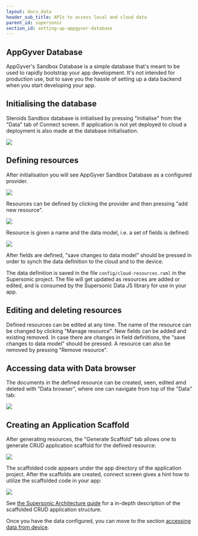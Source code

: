```yaml
---
layout: docs_data
header_sub_title: APIs to access local and cloud data
parent_id: supersonic
section_id: setting-up-appgyver-database
---
```

<section class="docs-section" id="setting-up-appgyver-database">

# AppGyver Database

AppGyver's Sandbox Database is a simple database that's meant to be used to rapidly bootstrap your app development. It's not intended for production use, but to save you the hassle of setting up a data backend when you start developing your app.

</section>
<section class="docs-section" id="initialising-the-database">

## Initialising the database

Steroids Sandbox database is initialised by pressing "Initialise"
from the "Data" tab of Connect screen. If application is not yet deployed to cloud a deployment is also made at the database initialisation.

<img class="tutorial-image" src="/img/guides/data_init.png">

</section>
<section class="docs-section" id="defining-resources">

## Defining resources

After initialisation you will see AppGyver Sandbox Database as a configured provider.

<img class="tutorial-image" src="/img/guides/data_providers.png">

Resources can be defined by clicking the provider and then pressing "add new resource".

<img class="tutorial-image" src="/img/guides/data_provider.png">

Resource is given a name and the data model, i.e. a set of fields is defined:

<img class="tutorial-image" src="/img/guides/data_fields.png">

After fields are defined, "save changes to data model" should be pressed in order to synch the data definition to the cloud and to the device.

The data definition is saved in the file `config/cloud-resources.raml` in the Supersonic project. The file will get updated as resources are added or edited, and is consumed by the Supersonic Data JS library for use in your app.

</section>
<section class="docs-section" id="editing-resources">

## Editing and deleting resources

Defined resources can be edited at any time. The name of the resource can be changed by clicking "Manage resource". New fields can be added and existing removed. In case there are changes in field definitions, the "save changes to data model" should be pressed. A resource can also be removed by pressing "Remove resource".

<section class="docs-section" id="accessing-data-with-data-browser">

## Accessing data with Data browser

The documents in the defined resource can be created, seen, edited amd deleted with "Data browser", where one can navigate from top of the "Data" tab:

<img class="tutorial-image" src="/img/guides/data_browser.png">

</section>
<section class="docs-section" id="creating-an-app-scaffold">

## Creating an Application Scaffold

After generating resources, the "Generate Scaffold" tab allows one to generate CRUD application scaffold for the defined resource:

<img class="tutorial-image" src="/img/guides/data_scaffold.png">

The scaffolded code appears under the app directory of the application project. After the scaffolds are created, connect screen gives a hint how to utilize the scaffolded code in your app:

<img class="tutorial-image" src="/img/guides/data_scaffolded.png">

See [the Supersonic Architecture guide](http://localhost:4000/supersonic/guides/architecture/architecture/) for a in-depth description of the scaffolded CRUD application structure.

Once you have the data configured, you can move to the section [accessing data from device](/supersonic/guides/data/accessing-data-from-device/).

</section>
